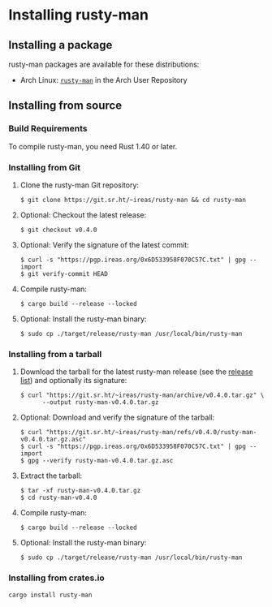 <!---
SPDX-FileCopyrightText: 2020 Robin Krahl <robin.krahl@ireas.org>
SPDX-License-Identifier: MIT
-->

# Installing rusty-man

## Installing a package

rusty-man packages are available for these distributions:
- Arch Linux: [`rusty-man`][pkg-aur] in the Arch User Repository

[pkg-aur]: https://aur.archlinux.org/packages/rusty-man/

## Installing from source

### Build Requirements

To compile rusty-man, you need Rust 1.40 or later.

### Installing from Git

1. Clone the rusty-man Git repository:
   ```
   $ git clone https://git.sr.ht/~ireas/rusty-man && cd rusty-man
   ```
2. Optional:  Checkout the latest release:
   ```
   $ git checkout v0.4.0
   ```
3. Optional:  Verify the signature of the latest commit:
   ```
   $ curl -s "https://pgp.ireas.org/0x6D533958F070C57C.txt" | gpg --import
   $ git verify-commit HEAD
   ```
4. Compile rusty-man:
   ```
   $ cargo build --release --locked
   ```
5. Optional:  Install the rusty-man binary:
   ```
   $ sudo cp ./target/release/rusty-man /usr/local/bin/rusty-man
   ```

### Installing from a tarball

1. Download the tarball for the latest rusty-man release (see the [release
   list][]) and optionally its signature:
   ```
   $ curl "https://git.sr.ht/~ireas/rusty-man/archive/v0.4.0.tar.gz" \
         --output rusty-man-v0.4.0.tar.gz
   ```
2. Optional:  Download and verify the signature of the tarball:
   ```
   $ curl "https://git.sr.ht/~ireas/rusty-man/refs/v0.4.0/rusty-man-v0.4.0.tar.gz.asc"
   $ curl -s "https://pgp.ireas.org/0x6D533958F070C57C.txt" | gpg --import
   $ gpg --verify rusty-man-v0.4.0.tar.gz.asc
   ```
3. Extract the tarball:
   ```
   $ tar -xf rusty-man-v0.4.0.tar.gz
   $ cd rusty-man-v0.4.0
   ```
4. Compile rusty-man:
   ```
   $ cargo build --release --locked
   ```
5. Optional:  Install the rusty-man binary:
   ```
   $ sudo cp ./target/release/rusty-man /usr/local/bin/rusty-man
   ```

[release list]: https://git.sr.ht/~ireas/rusty-man/refs

### Installing from crates.io

```
cargo install rusty-man
```
